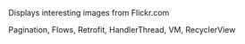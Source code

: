 Displays interesting images from Flickr.com

Pagination, Flows, Retrofit, HandlerThread, VM, RecyclerView
